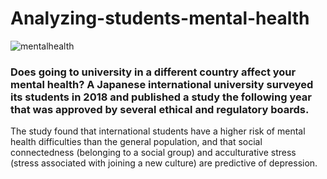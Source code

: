 # Analyzing-students-mental-health
![mentalhealth](https://github.com/user-attachments/assets/5eac519d-221f-45a6-8f5b-e526114cc826)
### Does going to university in a different country affect your mental health? A Japanese international university surveyed its students in 2018 and published a study the following year that was approved by several ethical and regulatory boards.

The study found that international students have a higher risk of mental health difficulties than the general population, and that social connectedness (belonging to a social group) and acculturative stress (stress associated with joining a new culture) are predictive of depression.
